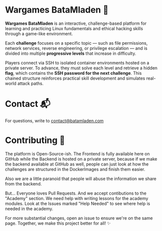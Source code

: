 # Wargames BataMladen 🚩

**Wargames BataMladen** is an interactive, challenge-based platform for learning and practicing Linux fundamentals and ethical hacking skills through a game-like environment.

Each **challenge** focuses on a specific topic — such as file permissions, network services, reverse engineering, or privilege escalation — and is divided into multiple **progressive levels** that increase in difficulty.

Players connect via SSH to isolated container environments hosted on a private server. To advance, they must solve each level and retrieve a hidden **flag**, which contains the **SSH password for the next challenge**. This chained structure reinforces practical skill development and simulates real-world attack paths.



# Contact 📬

For questions, write to [contact@batamladen.com](mailto:contact@batamladen.com)


# Contributing 🌟

The platform is Open-Source-ish. The Frontend is fully available here on GitHub while the Backend is hosted on a private server, 
because if we make the backend available at GitHub as well, people can just look at how the challenges are structured in the DockerImages and finish them easier.

Also we are a little paranoid that people will abuse the information we share from the backend.

But... Everyone loves Pull Requests. And we accept contibutions to the "Academy" section.
We need help with writing lessons for the academy modules.
Look at the Issues marked "Help Needed" to see where help is needed in the academy.

For more substantial changes, open an issue to ensure we're on the same page. Together, we make this project better for all! ✨

